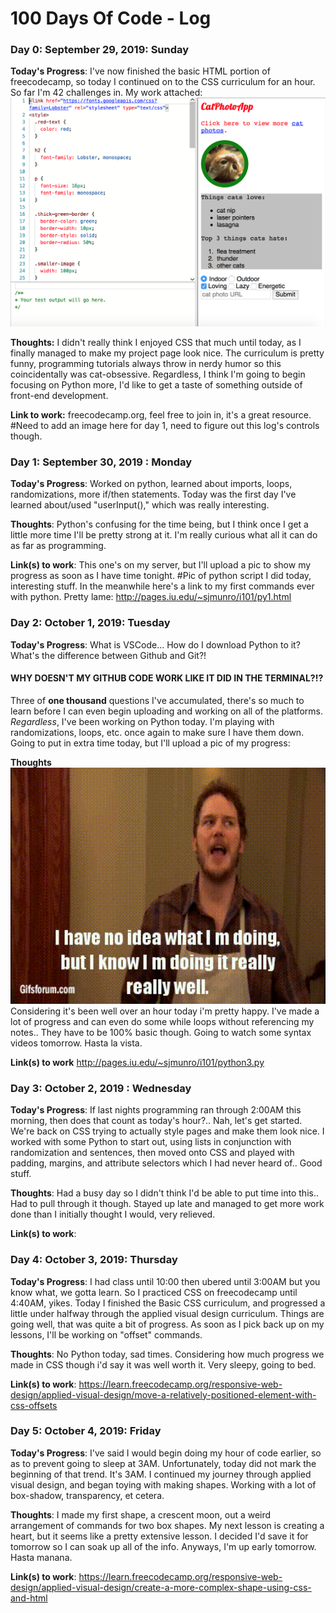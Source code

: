 
# 100 Days Of Code - Log

### Day 0: September 29, 2019: Sunday

**Today's Progress**: I've now finished the basic HTML portion of freecodecamp, so today I continued on to the CSS curriculum for an hour. So far I'm 42 challenges in.  My work attached:
<br/>
<img src="https://raw.githubusercontent.com/smunro317/100-days-of-code/master/Images/100Day1.png" width="700">

**Thoughts:** I didn't really think I enjoyed CSS that much until today, as I finally managed to make my project page look nice.  The curriculum is pretty funny, programming tutorials always throw in nerdy humor so this coincidentally was cat-obsessive. Regardless, I think I'm going to begin focusing on Python more, I'd like to get a taste of something outside of front-end development.

**Link to work:** freecodecamp.org, feel free to join in, it's a great resource.
      #Need to add an image here for day 1, need to figure out this log's controls though.

                    
### Day 1: September 30, 2019 : Monday

**Today's Progress**: Worked on python, learned about imports, loops, randomizations, more if/then statements.  Today was the first day I've learned about/used "userInput()," which was really interesting.  

**Thoughts**: Python's confusing for the time being, but I think once I get a little more time I'll be pretty strong at it.  I'm really curious what all it can do as far as programming.

**Link(s) to work**: This one's on my server, but I'll upload a pic to show my progress as soon as I have time tonight.
    #Pic of python script I did today, interesting stuff.  In the meanwhile here's a link to my first commands ever with python.  Pretty lame: http://pages.iu.edu/~sjmunro/i101/py1.html


### Day 2: October 1, 2019: Tuesday

**Today's Progress**: What is VSCode... How do I download Python to it? What's the difference between Github and Git?!
<p><h4><b>WHY DOESN'T MY GITHUB CODE WORK LIKE IT DID IN THE TERMINAL?!?</b></h4><p>
Three of <b>one thousand</b> questions I've accumulated, there's so much to learn before I can even begin uploading and working on all of the platforms. <i>Regardless</i>, I've been working on Python today. I'm playing with randomizations, loops, etc. once again to make sure I have them down.  Going to put in extra time today, but I'll upload a pic of my progress:

**Thoughts** <br/>
<img src="https://github.com/smunro317/100-days-of-code/blob/master/Images/Noideameme.gif" width="600">
<br/>
Considering it's been well over an hour today i'm pretty happy.  I've made a lot of progress and can even do some while loops without referencing my notes.. They have to be 100% basic though.  Going to watch some syntax videos tomorrow.  Hasta la vista.

**Link(s) to work**
http://pages.iu.edu/~sjmunro/i101/python3.py
                    
                    
### Day 3: October 2, 2019 : Wednesday

**Today's Progress**: If last nights programming ran through 2:00AM this morning, then does that count as today's hour?.. Nah, let's get started.  We're back on CSS trying to actually style pages and make them look nice.  I worked with some Python to start out, using lists in conjunction with randomization and sentences, then moved onto CSS and played with padding, margins, and attribute selectors which I had never heard of..  Good stuff.

**Thoughts**: Had a busy day so I didn't think I'd be able to put time into this.. Had to pull through it though.  Stayed up late and managed to get more work done than I initially thought I would, very relieved.

**Link(s) to work**: 


### Day 4: October 3, 2019: Thursday

**Today's Progress**: I had class until 10:00 then ubered until 3:00AM but you know what, we gotta learn.  So I practiced CSS on freecodecamp until 4:40AM, yikes.  Today I finished the Basic CSS curriculum, and progressed a little under halfway through the applied visual design curriculum.  Things are going well, that was quite a bit of progress.  As soon as I pick back up on my lessons, I'll be working on "offset" commands.

**Thoughts**: No Python today, sad times.  Considering how much progress we made in CSS though i'd say it was well worth it.  Very sleepy, going to bed.

**Link(s) to work**:
https://learn.freecodecamp.org/responsive-web-design/applied-visual-design/move-a-relatively-positioned-element-with-css-offsets

### Day 5: October 4, 2019: Friday

**Today's Progress**: I've said I would begin doing my hour of code earlier, so as to prevent going to sleep at 3AM.  Unfortunately, today did not mark the beginning of that trend.  It's 3AM. I continued my journey through applied visual design, and began toying with making shapes.  Working with a lot of box-shadow, transparency, et cetera.

**Thoughts**: I made my first shape, a crescent moon, out a weird arrangement of commands for two box shapes.  My next lesson is creating a heart, but it seems like a pretty extensive lesson.  I decided I'd save it for tomorrow so I can soak up all of the info.  Anyways, I'm up early tomorrow.  Hasta manana.

**Link(s) to work**: https://learn.freecodecamp.org/responsive-web-design/applied-visual-design/create-a-more-complex-shape-using-css-and-html
